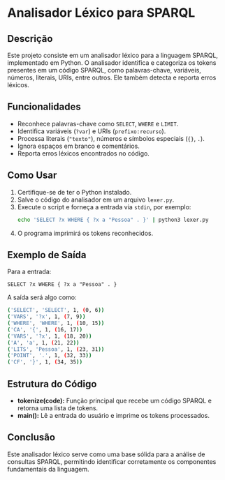 # Analisador Léxico para SPARQL

## Descrição
Este projeto consiste em um analisador léxico para a linguagem SPARQL, implementado em Python. O analisador identifica e categoriza os tokens presentes em um código SPARQL, como palavras-chave, variáveis, números, literais, URIs, entre outros. Ele também detecta e reporta erros léxicos.

## Funcionalidades
- Reconhece palavras-chave como `SELECT`, `WHERE` e `LIMIT`.
- Identifica variáveis (`?var`) e URIs (`prefixo:recurso`).
- Processa literais (`"texto"`), números e símbolos especiais (`{}`, `.`).
- Ignora espaços em branco e comentários.
- Reporta erros léxicos encontrados no código.

## Como Usar
1. Certifique-se de ter o Python instalado.
2. Salve o código do analisador em um arquivo `lexer.py`.
3. Execute o script e forneça a entrada via `stdin`, por exemplo:
   ```sh
   echo 'SELECT ?x WHERE { ?x a "Pessoa" . }' | python3 lexer.py
   ```
4. O programa imprimirá os tokens reconhecidos.

## Exemplo de Saída
Para a entrada:
```sparql
SELECT ?x WHERE { ?x a "Pessoa" . }
```
A saída será algo como:
```sh
('SELECT', 'SELECT', 1, (0, 6))
('VARS', '?x', 1, (7, 9))
('WHERE', 'WHERE', 1, (10, 15))
('CA', '{', 1, (16, 17))
('VARS', '?x', 1, (18, 20))
('A', 'a', 1, (21, 22))
('LITS', 'Pessoa', 1, (23, 31))
('POINT', '.', 1, (32, 33))
('CF', '}', 1, (34, 35))
```

## Estrutura do Código
- **tokenize(code):** Função principal que recebe um código SPARQL e retorna uma lista de tokens.
- **main():** Lê a entrada do usuário e imprime os tokens processados.

## Conclusão

Este analisador léxico serve como uma base sólida para a análise de consultas SPARQL, permitindo identificar corretamente os componentes fundamentais da linguagem.

